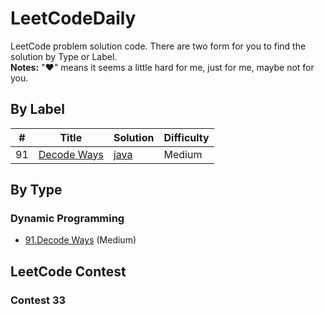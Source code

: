 # LeetCodeDaily
LeetCode problem solution code. There are two form for you to find the solution by Type or Label.<br>
**Notes:** "&hearts;" means it seems a little hard for me, just for me, maybe not for you.

## By Label
| # | Title | Solution | Difficulty |
|---| ----- | -------- | ---------- |
|91|[Decode Ways](https://leetcode.com/problems/decode-ways/#/description)|[java](./leetcode-1~100/91_Decode_Ways.md)|Medium|

## By Type
### Dynamic Programming
- [91.Decode Ways](./leetcode-1~100/91_Decode_Ways.md) (Medium)

## LeetCode Contest

### Contest 33
